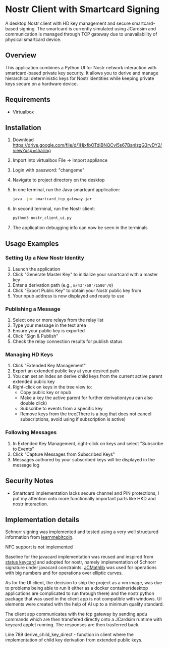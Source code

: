 # Nostr Client with Smartcard Signing

A desktop Nostr client with HD key management and secure smartcard-based signing. The smartcard is currently simulated using JCardsim and communication is managed through TCP gateway due to unavailability of physical smartcard device.

## Overview

This application combines a Python UI for Nostr network interaction with smartcard-based private key security. It allows you to derive and manage hierarchical deterministic keys for Nostr identities while keeping private keys secure on a hardware device.

## Requirements

- Virtualbox

## Installation

1. Download https://drive.google.com/file/d/1HjxfbOTdIBNQCvl5s67BanIzgG3ryDY2/view?usp=sharing
   
2. Import into virtualbox File -> Import appliance
   
3. Login with password: "changeme"
   
4. Navigate to project directory on the desktop
   
5. In one terminal, run the Java smartcard application:
   ```bash
   java -jar smartcard_tcp_gateway.jar
   ```
6. In second terminal, run the Nostr client:
   ```bash
   python3 nostr_client_ui.py
   ```
7. The application debugging info can now be seen in the terminals

## Usage Examples

### Setting Up a New Nostr Identity

1. Launch the application
2. Click "Generate Master Key" to initialize your smartcard with a master key
3. Enter a derivation path (e.g., `m/43'/60'/1580'/0`)
4. Click "Export Public Key" to obtain your Nostr public key from
5. Your npub address is now displayed and ready to use

### Publishing a Message

1. Select one or more relays from the relay list
2. Type your message in the text area
3. Ensure your public key is exported
4. Click "Sign & Publish"
6. Check the relay connection results for publish status

### Managing HD Keys

1. Click "Extended Key Management"
2. Export an extended public key at your desired path
3. You can set an index an derive child keys from the current active parent extended public key
4. Right-click on keys in the tree view to:
   - Copy public key or npub
   - Make a key the active parent for further derivation(you can also double click)
   - Subscribe to events from a specific key
   - Remove keys from the tree(There is a bug that does not cancel subscriptions, avoid using if subscription is active)

### Following Messages

1. In Extended Key Management, right-click on keys and select "Subscribe to Events"
2. Click "Capture Messages from Subscribed Keys"
3. Messages authored by your subscribed keys will be displayed in the message log

## Security Notes

- Smartcard implementation lacks secure channel and PIN protections, I put my attention onto more functionally important parts like HKD and nostr interaction.

## Implementation details

Schnorr signing was implemented and tested using a very well structured information from [learnmebitcoin](https://learnmeabitcoin.com/technical/cryptography/elliptic-curve/schnorr/).

NFC support is not implemented

Baseline for the javacard implementation was reused and inspired from [status keycard](https://github.com/OpenCryptoProject/JCMathLib) and adopted for nostr, namely implementation of Schnorr signature under javacard constraints.
[JCMathlib](https://github.com/OpenCryptoProject/JCMathLib) was used for operations with big numbers and for operations over elliptic curves.

As for the UI client, the decision to ship the project as a vm image, was due to problems being able to run it either as a docker container(desktop applications are complicated to run through there) and the nostr python package that was used in the client app is not compatible with windows. UI elements were created with the help of AI up to a minimum quality standard. 

The client app communicates with the tcp gateway by sending apdu commands which are then transfered directly onto a JCardsim runtime with keycard applet running. The responses are then trasferred back.

Line 789 derive_child_key_direct - function in client where the implementation of child key derivation from extended public keys.
